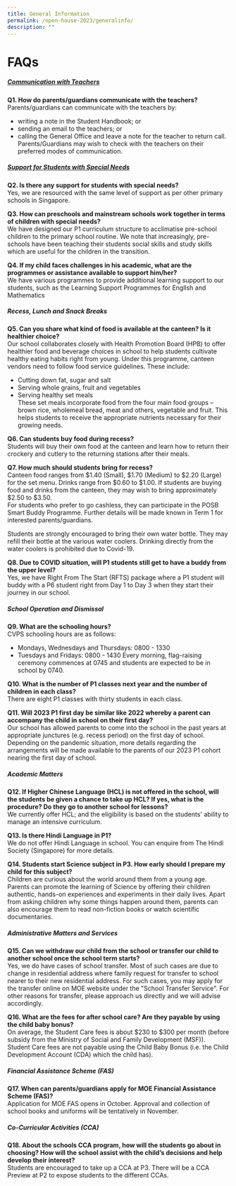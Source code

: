 ```yaml
---
title: General Information
permalink: /open-house-2023/generalinfo/
description: ""
---
```

# FAQs
##### <u>Communication with Teachers</u>
**Q1. How do parents/guardians communicate with the teachers?** <br>
Parents/guardians can communicate with the teachers by:<br>
* writing a note in the Student Handbook; or
* sending an email to the teachers; or
* calling the General Office and leave a note for the teacher to return call.
Parents/Guardians may wish to check with the teachers on their preferred modes of communication.

##### <u>Support for Students with Special Needs </u><br>
**Q2. Is there any support for students with special needs?** <br>
Yes, we are resourced with the same level of support as per other primary schools in Singapore.

**Q3. How can preschools and mainstream schools work together in terms of children with special needs?**<br>
We have designed our P1 curriculum structure to acclimatise pre-school children to the primary school routine. We note that increasingly, pre-schools have been teaching their students social skills and study skills which are useful for the children in the transition.

**Q4. If my child faces challenges in his academic, what are the programmes or assistance available to support him/her?**<br>
We have various programmes to provide additional learning support to our students, such as the Learning Support Programmes for Engllsh and Mathematics
 
##### Recess, Lunch and Snack Breaks
**Q5. Can you share what kind of food is available at the canteen? Is it healthier choice?** <br>
Our school collaborates closely with Health Promotion Board (HPB) to offer healthier food and beverage choices in school to help students cultivate healthy eating habits right from young.
Under this programme, canteen vendors need to follow food service guidelines. These include: <br>
* Cutting down fat, sugar and salt
* Serving whole grains, fruit and vegetables
* Serving healthy set meals <br>
These set meals incorporate food from the four main food groups – brown rice, wholemeal bread, meat and others, vegetable and fruit. This helps students to receive the appropriate nutrients necessary for their growing needs.

**Q6. Can students buy food during recess?** <br>
Students will buy their own food at the canteen and learn how to return their crockery and cutlery to the returning stations after their meals.

**Q7. How much should students bring for recess?** <br>
Canteen food ranges from $1.40 (Small), $1.70 (Medium) to $2.20 (Large) for the set menu. Drinks range from $0.60 to $1.00. If students are buying food and drinks from the canteen, they may wish to bring approximately $2.50 to $3.50. <br>
For students who prefer to go cashless, they can participate in the POSB Smart Buddy Programme. Further details will be made known in Term 1 for interested parents/guardians. <br>

Students are strongly encouraged to bring their own water bottle. They may refill their bottle at the various water coolers. Drinking directly from the water coolers is prohibited due to Covid-19.

**Q8. Due to COVID situation, will P1 students still get to have a buddy from the upper level?** <br>
Yes, we have Right From The Start (RFTS) package where a P1 student will buddy with a P6 student right from Day 1 to Day 3 when they start their journey in our school. 

##### School Operation and Dismissal
**Q9. What are the schooling hours?** <br>
CVPS schooling hours are as follows: <br>
* Mondays, Wednesdays and Thursdays: 0800 - 1330
* Tuesdays and Fridays: 0800 - 1430
Every morning, flag-raising ceremony commences at 0745 and students are expected to be in school by 0740. 

**Q10. What is the number of P1 classes next year and the number of children in each class?** <br>
There are eight P1 classes with thirty students in each class.

**Q11. Will 2023 P1 first day be similar like 2022 whereby a parent can accompany the child in school on their first day?** <br>
Our school has allowed parents to come into the school in the past years at appropriate junctures (e.g. recess period) on the first day of school. Depending on the pandemic situation, more details regarding the arrangements will be made available to the parents of our 2023 P1 cohort nearing the first day of school. 
 
##### Academic Matters 
**Q12. If Higher Chinese Language (HCL) is not offered in the school, will the students be given a chance to take up HCL? If yes, what is the procedure? Do they go to another school for lessons?** <br>
We currently offer HCL; and the eligibility is based on the students' ability to manage an intensive curriculum.

**Q13. Is there Hindi Language in P1?** <br>
We do not offer Hindi Language in school. You can enquire from The Hindi Society (Singapore) for more details.

**Q14. Students start Science subject in P3. How early should I prepare my child for this subject?** <br>
Children are curious about the world around them from a young age. Parents can promote the learning of Science by offering their children authentic, hands-on experiences and experiments in their daily lives. Apart from asking children why some things happen around them, parents can also encourage them to read non-fiction books or watch scientific documentaries.  

##### Administrative Matters and Services
**Q15. Can we withdraw our child from the school or transfer our child to another school once the school term starts?** <br>
Yes, we do have cases of school transfer. Most of such cases are due to change in residential address where family request for transfer to school nearer to their new residential address. For such cases, you may apply for the transfer online on MOE website under the "School Transfer Service". For other reasons for transfer, please approach us directly and we will advise accordingly.

**Q16. What are the fees for after school care? Are they payable by using the child baby bonus?** <br>
On average, the Student Care fees is about $230 to $300 per month (before subsidy from the Ministry of Social and Family Development (MSF)). Student Care fees are not payable using the Child Baby Bonus (i.e. the Child Development Account (CDA) which the child has).


##### Financial Assistance Scheme (FAS)
**Q17. When can parents/guardians apply for MOE Financial Assistance Scheme (FAS)?** <br>
Application for MOE FAS opens in October. Approval and collection of school books and uniforms will be tentatively in November.
 
##### Co-Curricular Activities (CCA)
**Q18. About the schools CCA program, how will the students go about in choosing? How will the school assist with the child’s decisions and help develop their interest?** <br>
 Students are encouraged to take up a CCA at P3. There will be a CCA Preview at P2 to expose students to the different CCAs.
